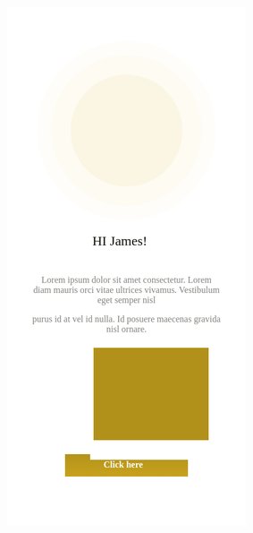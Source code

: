 <!DOCTYPE html><html><head><link href="https://fonts.googleapis.com/css?family=Poppins&display=swap" rel="stylesheet" /><link href="https://fonts.googleapis.com/css?family=Montserrat&display=swap" rel="stylesheet" /></head><body><div class="v94_1943"><div class="v94_1944"><div class="v94_1945"></div><div class="v94_1946"></div><div class="v94_1947"></div></div><span class="v94_2073">HI James!</span><div class="v94_2074"><div class="v94_2075"></div><span class="v94_2076">Click here</span></div><span class="v94_2077">Lorem ipsum dolor sit amet consectetur. Lorem diam mauris orci vitae ultrices vivamus. Vestibulum eget semper nisl 
purus id at vel id nulla. Id posuere maecenas gravida nisl ornare.</span><span class="v94_2078">nunc euismod quisque a faucibus. Elit nulla vitae scelerisque lobortis suspendisse vitae. Accumsan sit lacus et dictum. Tempor neque aliquam placerat nunc suspendisse. Faucibus volutpat fringilla pretium consequat mauris at. </span><div class="v94_2079"></div><div class="v4_5923"><div class="v4_5924"></div></div></div></body></html> <br/><br/> <style>* {
  box-sizing: border-box;
}
body {
  font-size: 14px;
}
.v94_1943 {
  width: 428px;
  height: 926px;
  background: rgba(255,255,255,1);
  opacity: 1;
  position: relative;
  top: 0px;
  left: 0px;
  overflow: hidden;
}
.v94_1944 {
  width: 320px;
  height: 320px;
  background: url("../images/v94_1944.png");
  background-repeat: no-repeat;
  background-position: center center;
  background-size: cover;
  opacity: 1;
  position: absolute;
  top: 60px;
  left: 54px;
  overflow: hidden;
}
.v94_1945 {
  width: 320px;
  height: 320px;
  background: rgba(254,253,250,1);
  opacity: 1;
  position: relative;
  top: 0px;
  left: 0px;
  border-radius: 50%;
}
.v94_1946 {
  width: 270px;
  height: 270px;
  background: rgba(253,251,242,1);
  opacity: 1;
  position: absolute;
  top: 25px;
  left: 25px;
  border-radius: 50%;
}
.v94_1947 {
  width: 200px;
  height: 200px;
  background: rgba(251,246,228,1);
  opacity: 1;
  position: absolute;
  top: 60px;
  left: 60px;
  border-radius: 50%;
}
.v94_2073 {
  width: 122px;
  color: rgba(18,16,8,1);
  position: absolute;
  top: 404px;
  left: 153px;
  font-family: Poppins;
  font-weight: SemiBold;
  font-size: 24px;
  opacity: 1;
  text-align: left;
}
.v94_2074 {
  width: 220px;
  height: 40px;
  background: url("../images/v94_2074.png");
  background-repeat: no-repeat;
  background-position: center center;
  background-size: cover;
  opacity: 1;
  position: absolute;
  top: 798px;
  left: 104px;
  overflow: hidden;
}
.v94_2075 {
  width: 220px;
  height: 40px;
  background: linear-gradient(rgba(180,147,26,1), rgba(199,162,29,1));
  opacity: 1;
  position: absolute;
  top: 0px;
  left: 0px;
  border: 0px solid rgba(255,255,255,1);
}
.v94_2076 {
  width: 83px;
  color: rgba(255,255,255,1);
  position: absolute;
  top: 10px;
  left: 69px;
  font-family: Montserrat;
  font-weight: Bold;
  font-size: 16px;
  opacity: 1;
  text-align: left;
}
.v94_2077 {
  width: 338px;
  color: rgba(131,130,126,1);
  position: absolute;
  top: 478px;
  left: 45px;
  font-family: Poppins;
  font-weight: Regular;
  font-size: 16px;
  opacity: 1;
  text-align: center;
}
.v94_2078 {
  width: 338px;
  color: rgba(131,130,126,1);
  position: absolute;
  top: 618px;
  left: 45px;
  font-family: Poppins;
  font-weight: Regular;
  font-size: 16px;
  opacity: 1;
  text-align: center;
}
.v94_2079 {
  width: 100px;
  height: 2px;
  background: rgba(178,145,26,1);
  opacity: 1;
  position: absolute;
  top: 452px;
  left: 164px;
  overflow: hidden;
}
.v4_5923 {
  width: 220px;
  height: 220px;
  background: rgba(255,255,255,1);
  opacity: 1;
  position: absolute;
  top: 110px;
  left: 104px;
  overflow: hidden;
}
.v4_5924 {
  width: 206px;
  height: 165px;
  background: rgba(178,145,26,1);
  opacity: 1;
  position: absolute;
  top: 20px;
  left: 6px;
}
</style>
